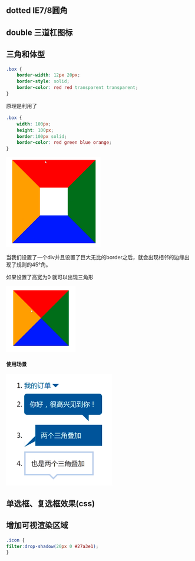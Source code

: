 ## dotted IE7/8圆角
## double 三道杠图标
## 三角和体型

```css
.box {
	border-width: 12px 20px;
	border-style: solid;
	border-color: red red transparent transparent;
}
```
原理是利用了
```css
.box {
	width: 100px;
	height: 100px;
	border:100px solid;
	border-color: red green blue orange;
}
```

![border全图](../image/border全图.png)

当我们设置了一个div并且设置了巨大无比的border之后，就会出现相邻的边缘出现了规则的45°角。

如果设置了高宽为0 就可以出现三角形

![border全图](../image/高宽为0.png)

#### 使用场景
![三角使用场景](../image/三角border使用场景.png)


## 单选框、复选框效果(css)

## 增加可视渲染区域
```css
.icon {
filter:drop-shadow(20px 0 #27a3e1);
}
```